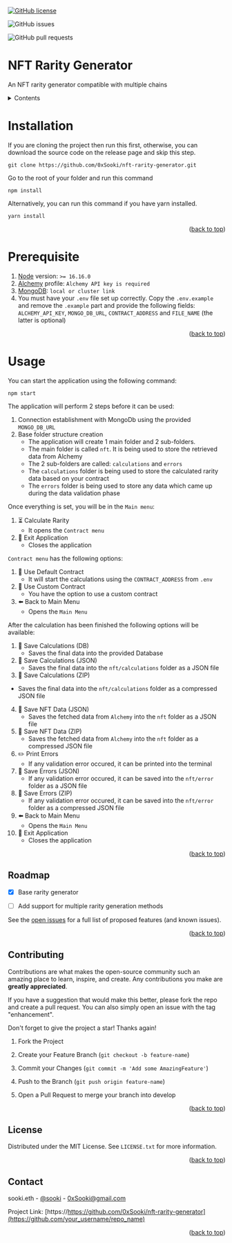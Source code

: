 <div  id="top"></div>

[![GitHub license](https://img.shields.io/github/license/0xSooki/nft-rarity-generator)](https://github.com/0xSooki/nft-rarity-generator/blob/main/LICENSE)

![GitHub issues](https://img.shields.io/github/issues-raw/0xSooki/nft-rarity-generator)

![GitHub pull requests](https://img.shields.io/github/issues-pr/0xSooki/nft-rarity-generator)

# NFT Rarity Generator

An NFT rarity generator compatible with multiple chains

<details>

<summary>Contents</summary>

<ol>

<li><a  href="#prerequisite">Prerequisite</a></li>

<li><a  href="#installation">Installation</a></li>

<li><a  href="#usage">Usage</a></li>

<li><a  href="#roadmap">Roadmap</a></li>

<li><a  href="#license">License</a></li>

<li><a  href="#contributing">Contributing</a></li>

<li><a  href="#contact">Contact</a></li>

</ol>

</details>

# Installation

If you are cloning the project then run this first, otherwise, you can download the source code on the release page and skip this step.

```
git clone https://github.com/0xSooki/nft-rarity-generator.git
```

Go to the root of your folder and run this command

```
npm install
```

Alternatively, you can run this command if you have yarn installed.

```
yarn install
```

<p align="right">(<a href="#top">back to top</a>)</p>

# Prerequisite

1. [Node](https://nodejs.org/) version: `>= 16.16.0`
2. [Alchemy](https://www.alchemy.com/) profile: `Alchemy API key is required`
3. [MongoDB](https://cloud.mongodb.com/): `local or cluster link`
4. You must have your `.env` file set up correctly. Copy the `.env.example` and remove the `.example` part and provide the following fields: `ALCHEMY_API_KEY`, `MONGO_DB_URL`, `CONTRACT_ADDRESS` and `FILE_NAME` (the latter is optional)

<p align="right">(<a href="#top">back to top</a>)</p>

# Usage

You can start the application using the following command:

```
npm start
```

The application will perform 2 steps before it can be used:

1. Connection establishment with MongoDb using the provided `MONGO_DB_URL`
2. Base folder structure creation
   - The application will create 1 main folder and 2 sub-folders.
   - The main folder is called `nft`. It is being used to store the retrieved data from Alchemy
   - The 2 sub-folders are called: `calculations` and `errors`
   - The `calculations` folder is being used to store the calculated rarity data based on your contract
   - The `errors` folder is being used to store any data which came up during the data validation phase

Once everything is set, you will be in the `Main menu`:

1. ⏳ Calculate Rarity
   - It opens the `Contract menu`
2. 🚪 Exit Application
   - Closes the application

`Contract menu` has the following options:

1. 📗 Use Default Contract
   - It will start the calculations using the `CONTRACT_ADDRESS` from `.env`
2. 📙 Use Custom Contract
   - You have the option to use a custom contract
3. ⬅️ Back to Main Menu
   - Opens the `Main Menu`

After the calculation has been finished the following options will be available:

1. 💾 Save Calculations (DB)
   - Saves the final data into the provided Database
2. 💾 Save Calculations (JSON)
   - Saves the final data into the `nft/calculations` folder as a JSON file
3. 💾 Save Calculations (ZIP)

- Saves the final data into the `nft/calculations` folder as a compressed JSON file

4. 💾 Save NFT Data (JSON)
   - Saves the fetched data from `Alchemy` into the `nft` folder as a JSON file
5. 💾 Save NFT Data (ZIP)
   - Saves the fetched data from `Alchemy` into the `nft` folder as a compressed JSON file
6. ✏️ Print Errors
   - If any validation error occured, it can be printed into the terminal
7. 💾 Save Errors (JSON)
   - If any validation error occured, it can be saved into the `nft/error` folder as a JSON file
8. 💾 Save Errors (ZIP)
   - If any validation error occured, it can be saved into the `nft/error` folder as a compressed JSON file
9. ⬅️ Back to Main Menu
   - Opens the `Main Menu`
10. 🚪 Exit Application
    - Closes the application

<p align="right">(<a href="#top">back to top</a>)</p>

## Roadmap

- [x] Base rarity generator

- [ ] Add support for multiple rarity generation methods

See the [open issues](https://github.com/0xSooki/nft-rarity-generator/issues) for a full list of proposed features (and known issues).

<p align="right">(<a href="#top">back to top</a>)</p>

## Contributing

Contributions are what makes the open-source community such an amazing place to learn, inspire, and create. Any contributions you make are **greatly appreciated**.

If you have a suggestion that would make this better, please fork the repo and create a pull request. You can also simply open an issue with the tag "enhancement".

Don't forget to give the project a star! Thanks again!

1. Fork the Project

2. Create your Feature Branch (`git checkout -b feature-name`)

3. Commit your Changes (`git commit -m 'Add some AmazingFeature'`)

4. Push to the Branch (`git push origin feature-name`)

5. Open a Pull Request to merge your branch into develop

<p align="right">(<a href="#top">back to top</a>)</p>

## License

Distributed under the MIT License. See `LICENSE.txt` for more information.

<p align="right">(<a href="#top">back to top</a>)</p>

## Contact

sooki.eth - [@sooki](https://twitter.com/0xSooki) - 0xSooki@gmail.com

Project Link: [https://https://github.com/0xSooki/nft-rarity-generator](https://github.com/your_username/repo_name)

<p align="right">(<a href="#top">back to top</a>)</p>
